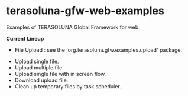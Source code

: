 terasoluna-gfw-web-examples
===========================

Examples of TERASOLUNA Global Framework for web

**Current Lineup**

* File Upload : see the 'org.terasoluna.gfw.examples.upload' package.
 - Upload single file.
 - Upload multiple file.
 - Upload single file with in screen flow.
 - Download upload file.
 - Clean up temporary files by task scheduler.
